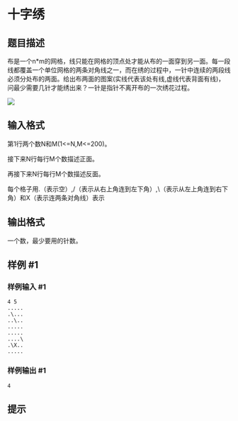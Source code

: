 # 十字绣

## 题目描述

布是一个n\*m的网格，线只能在网格的顶点处才能从布的一面穿到另一面。每一段线都覆盖一个单位网格的两条对角线之一，而在绣的过程中，一针中连续的两段线必须分处布的两面。给出布两面的图案(实线代表该处有线,虚线代表背面有线)，问最少需要几针才能绣出来？一针是指针不离开布的一次绣花过程。

![](https://cdn.luogu.com.cn/upload/pic/282.png)


## 输入格式

第1行两个数N和M(1<=N,M<=200)。

接下来N行每行M个数描述正面。

再接下来N行每行M个数描述反面。

每个格子用.（表示空）,/（表示从右上角连到左下角）,\（表示从左上角连到右下角）和X（表示连两条对角线）表示


## 输出格式

一个数，最少要用的针数。


## 样例 #1

### 样例输入 #1
```
4 5
.....
.\...
..\..
.....
.....
....\ 
.\X..
.....
```

### 样例输出 #1

```
4
```

## 提示


